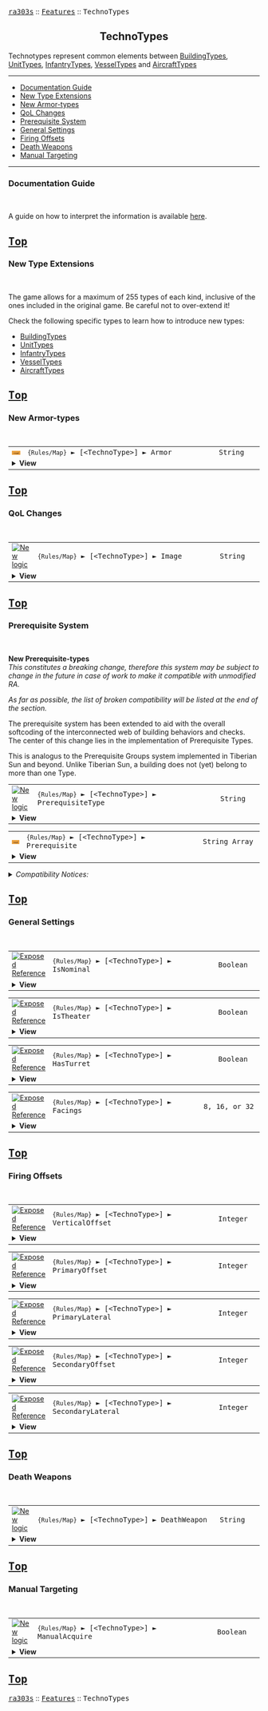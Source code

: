 <a href="../README.md"><kbd>ra303s</kbd></a> :: <a href="./features.md"><kbd>Features</kbd></a> :: <kbd><kbd>TechnoTypes</kbd></kbd><br>
<h2 align="center">TechnoTypes</h2>

Technotypes represent common elements between [BuildingTypes](../buildingtypes.md), [UnitTypes](../unittypes.md), [InfantryTypes](../infantrytypes.md), [VesselTypes](../vesseltypes.md) and [AircraftTypes](../aircrafttypes.md)

-------

 - [Documentation Guide](#documentation-guide)
 - [New Type Extensions](#new-type-extensions) 
 - [New Armor-types](#new-armor-types) 
 - [QoL Changes](#qol-changes) 
 - [Prerequisite System](#prerequisite-system) 
 - [General Settings](#general-settings) 
 - [Firing Offsets](#firing-offsets) 
 - [Death Weapons](#death-weapons) 
 - [Manual Targeting](#manual-targeting) 


-------
### Documentation Guide
<br>

A guide on how to interpret the information is available [here](./dockeys.md).


<a href="#technotypes"><kbd>Top</kbd></a><br>
-------
### New Type Extensions
<br>

The game allows for a maximum of 255 types of each kind, inclusive of the ones included in the original game. Be careful not to over-extend it!

Check the following specific types to learn how to introduce new types:

 - [BuildingTypes](./buildingtypes.md#new-type-extensions)
 - [UnitTypes](./unittypes.md#new-type-extensions)
 - [InfantryTypes](./infantrytypes.md#new-type-extensions)
 - [VesselTypes](./vesseltypes.md#new-type-extensions) 
 - [AircraftTypes](./aircrafttypes.md#new-type-extensions)


<a href="#technotypes"><kbd>Top</kbd></a><br>
-------
### New Armor-types
<br>

<table><tr><td width="50"><a href="#"><img title="Modified Reference" src="./img/30x15/mod.png"></a></td><td width="842"><samp>
<code>{Rules/Map}</code> ► [&lt;TechnoType&gt;] ► Armor
</samp></td><td width="120"><samp>String</a></samp></td></tr><tr><td colspan="3"><details><summary><b>View</b></summary>

```Modified TechnoTypeClass->Armor```

The number of supported types have been increased to 9, matching the first nine armortypes used in Red Alert 2. For compatibility, the original armor types are not changed.

You are expected to modify the existing Warhead entries to make use of them. See [Warheads ► New Armor-types](./warheads.md#new-armor-types).

 > 0 = None\
 > 1 = Wood\
 > 2 = Light\
 > 3 = Heavy\
 > 4 = Concrete\
 > 5 = Flak\
 > 6 = Plate\
 > 7 = Medium\
 > 8 = Steel

Special_1 and Special_2 are not yet supported in this version, but may be in the future.
</details></td></tr></table>


<a href="#technotypes"><kbd>Top</kbd></a><br>
-------
### QoL Changes
<br>

<table><tr><td width="50"><a href="#"><img title="New logic" src="./img/30x15/new.png"></a></td><td width="842"><samp>
<code>{Rules/Map}</code> ► [&lt;TechnoType&gt;]  ► Image
</samp></td><td width="120"><samp>String</a></samp></td></tr><tr><td colspan="3"><details><summary><b>View</b></summary>
  
```Inherited from iran's r-series```

The Image= keyword now works in a map file, instead of just globally in RULES.INI.
</details></td></tr></table>


<a href="#technotypes"><kbd>Top</kbd></a><br>
-------
### Prerequisite System
<br>

**New Prerequisite-types**\
*This constitutes a breaking change, therefore this system may be subject to change in the future in case of work to make it compatible with unmodified RA.*

*As far as possible, the list of broken compatibility will be listed at the end of the section.*

The prerequisite system has been extended to aid with the overall softcoding of the interconnected web of building behaviors and checks. The center of this change lies in the implementation of Prerequisite Types.

This is analogus to the Prerequisite Groups system implemented in Tiberian Sun and beyond. Unlike Tiberian Sun, a building does not (yet) belong to more than one Type.

<table><tr><td width="50"><a href="#"><img title="New logic" src="./img/30x15/new.png"></a></td><td width="842"><samp>
<code>{Rules/Map}</code> ► [&lt;TechnoType&gt;]  ► PrerequisiteType
</samp></td><td width="120"><samp>String</samp></td></tr><tr><td colspan="3"><details><summary><b>View</b></summary>

Each building can be assigned one of several Prerequisite types. A total of 32 are supported, as below.

 > 0 = NONE\
 > 1 = CONYARD\
 > 2 = POWER\
 > 3 = ADV.POWER\
 > 4 = REFINERY\
 > 5 = ORESILO\
 > 6 = BARRACKS\
 > 7 = WARFACTORY\
 > 8 = RADAR\
 > 9 = REPAIR\
 > 10 = DEFENSE\
 > 11 = ADV.DEFENSE\
 > 12 = AA.DEFENSE\
 > 13 = TECH\
 > 14 = AIRSTRIP\
 > 15 = HELIPAD\
 > 16 = SHIPYARD\
 > 17 = LAB\
 > 18 = ADV.LAB\
 > 19 = ADV.WEAPON1\
 > 20 = ADV.WEAPON2\
 > 21 = FAKES\
 > 22 = USER.22\
 > 23 = USER.23\
 > 24 = USER.24\
 > 25 = USER.25\
 > 26 = USER.26\
 > 27 = USER.27\
 > 28 = USER.28\
 > 29 = USER.29\
 > 30 = MISC\
 > 31 = CIVBUILDING

NONE effectively excludes the building from PrerequisiteType checks, as Prerequisite= is set to ignore 'none'.

Defaults to the following values, depending on the building in question:
 > CONYARD: [FACT]\
 > POWER: [POWR], [APWR]\
 > REFINERY: [PROC]\
 > ORESILO: [SILO]\
 > BARRACKS: [BARR], [TENT]\
 > WARFACTORY: [WEAP]\
 > RADAR: [DOME]\
 > REPAIR: [FIX]\
 > DEFENSE: [PBOX], [HBOX], [GUN], [FTUR]\
 > ADV.DEFENSE: [TSLA]\
 > AA.DEFENSE: [AGUN], [SAM]\
 > TECH: [ATEK], [STEK]\
 > AIRSTRIP: [AFLD]\
 > HELIPAD: [HPAD]\
 > SHIPYARD: [SYRD], [SPEN]\
 > ADV.WEAPON1: [IRON], [PDOX]\
 > ADV.WEAPON2: [MSLO]\
 > FAKES: [WEAF], [FACF], [SYRF], [SPEF], [DOMF]\
 > NONE: All other buildings
</details></td></tr></table>

<table><tr><td width="50"><a href="#"><img title="Modified Reference" src="./img/30x15/mod.png"></a></td><td width="842"><samp>
<code>{Rules/Map}</code> ► [&lt;TechnoType&gt;]  ► Prerequisite
</samp></td><td width="120"><samp>String Array</samp></td></tr><tr><td colspan="3"><details><summary><b>View</b></summary>
 
```Modified TechnoTypeClass->Prerequisite```

Extended behavior: The list of valid prerequisite strings now include any of the PrerequisiteTypes. This inclusion works like prerequisite groups in Tiberian Sun onwards; any building type with the appropriate PrerequisiteType may fulfill the prerequisite.

Like the original, the game checks for at least one item fulfilling each of the listed prerequisites. 

Example: If a unit has Prerequisite=POWER,BARRACKS,FIX,STEK. The prerequisite requirements are:
 - At least one building with PrerequisiteType=POWER (by default this is POWR or APWR)
 - At least one building with PrerequisiteType=BARRACKS (by default this is BARR or TENT)
 - At least one [FIX] (Service Depot)
 - At least one [STEK] (Soviet Tech Center)

</details></td></tr></table>

<details>
<summary><i>Compatibility Notices:</i></summary>

**Broken Compatibility**

 - *Original RA allowed the Advanced Power Plant to count as a Power Plant. This behavior has been removed. To allow this behavior to be restored, ensure both [POWR] and [APWR] have PrerequisiteType=POWER (set by default), and replace the appropriate pre-requisites with the Prerequisite type name (required addition).*

 - *Similarly, in singleplayer, original RA allowed the Allied Tech Center and Soviet Tech Center to count as each other. This behavior has been removed. To allow this behavior to be restored, set both [ATEK] and [STEK] with PrerequisiteType=TECH (set by default), and replace the appropriate pre-requisites with the Prerequisite type name (required addition).*

**Other Information:** 

 - *All refinery checks (harvesting, docking targets, AI build queue) have been de-hardcoded, and check for PrerequisiteType=REFINERY instead. This does mean that Harvesters **stop working** if PrerequisiteType=REFINERY is overrriden for the [PROC] building.*

 - *All advanced defense checks (AI build queue) have been de-hardcoded, and check for PrerequisiteType=ADV.DEFENSE and PrerequisiteType=AA.DEFENSE instead.*

 - *The Map Trigger Event [Destroyed, All Fakes] will now count all buildings with the PrerequisiteType=FAKES attribute. Fake Structures will need to be set with PrerequisiteType=FAKES to enable this function. (Technically this is not broken behavior because the event didn't even work in the original RA)*

 - *The Map Trigger Event [Destroyed, All Factories] as well as the AI Fire Sale will now count all buildings with the PrerequisiteType= attribute being one of the following: CONYARD, BARRACKS, WARFACTORY, AIRSTRIP, HELIPAD or SHIPYARD. Structures will need to be set with appropriate PrerequisiteType= to be included this function.*

</details>

<a href="#technotypes"><kbd>Top</kbd></a><br>
-------
### General Settings
<br>

<table><tr><td width="50"><a href="#"><img title="Exposed Reference" src="./img/30x15/ref.png"></a></td><td width="842"><samp>
<code>{Rules/Map}</code> ► [&lt;TechnoType&gt;]  ► IsNominal
</samp></td><td width="120"><samp>Boolean</a></samp></td></tr><tr><td colspan="3"><details><summary><b>View</b></summary>
 
```Exposed TechnoTypeClass->IsNominal```

Determines whether this object uses its true name. Overrides the name behaviour from `IsCivilian`.
</details></td></tr></table>


<table><tr><td width="50"><a href="#"><img title="Exposed Reference" src="./img/30x15/ref.png"></a></td><td width="842"><samp>
<code>{Rules/Map}</code> ► [&lt;TechnoType&gt;]  ► IsTheater
</samp></td><td width="120"><samp>Boolean</a></samp></td></tr><tr><td colspan="3"><details><summary><b>View</b></summary>
 
```Exposed TechnoTypeClass->IsTheater```

Determines if the artwork for this object is theater specific.
</details></td></tr></table>


<table><tr><td width="50"><a href="#"><img title="Exposed Reference" src="./img/30x15/ref.png"></a></td><td width="842"><samp>
<code>{Rules/Map}</code> ► [&lt;TechnoType&gt;]  ► HasTurret
</samp></td><td width="120"><samp>Boolean</a></samp></td></tr><tr><td colspan="3"><details><summary><b>View</b></summary>
 
```Exposed TechnoTypeClass->IsTurretEquipped```

Determines if this object has a turret. For buildings, if set to true, the object will use 64 frames for each of its rotation stages, and another 64 frames for each of its damaged rotation stages. For units, if set to true, the object will use 32 frames for its turret rotation stages.
</details></td></tr></table>


<table><tr><td width="50"><a href="#"><img title="Exposed Reference" src="./img/30x15/ref.png"></a></td><td width="842"><samp>
<code>{Rules/Map}</code> ► [&lt;TechnoType&gt;]  ► Facings
</samp></td><td width="120"><samp>8, 16, or 32</a></samp></td></tr><tr><td colspan="3"><details><summary><b>View</b></summary>

```Exposed TechnoTypeClass->Rotation```

Determines if the number of directions applicable for this object's rotation. Only certain values have an impact. Has no impact for buildings (fixed to 64) and infantry. For a unit, special logic may occur if set other than the default.
</details></td></tr></table>


<a href="#technotypes"><kbd>Top</kbd></a><br>
-------
### Firing Offsets
<br>

<table><tr><td width="50"><a href="#"><img title="Exposed Reference" src="./img/30x15/ref.png"></a></td><td width="842"><samp>
<code>{Rules/Map}</code> ► [&lt;TechnoType&gt;]  ► VerticalOffset
</samp></td><td width="120"><samp>Integer</a></samp></td></tr><tr><td colspan="3"><details><summary><b>View</b></summary>

```Exposed TechnoTypeClass->VerticalOffset```

Determines the upward offset of the firing animation, in leptons, relative to the unit's center.
</details></td></tr></table>


<table><tr><td width="50"><a href="#"><img title="Exposed Reference" src="./img/30x15/ref.png"></a></td><td width="842"><samp>
<code>{Rules/Map}</code> ► [&lt;TechnoType&gt;]  ► PrimaryOffset
</samp></td><td width="120"><samp>Integer</a></samp></td></tr><tr><td colspan="3"><details><summary><b>View</b></summary>

```Exposed TechnoTypeClass->PrimaryOffset```

Determines the forward offset of the firing animation, in leptons, relative to the unit's line of fire.
</details></td></tr></table>


<table><tr><td width="50"><a href="#"><img title="Exposed Reference" src="./img/30x15/ref.png"></a></td><td width="842"><samp>
<code>{Rules/Map}</code> ► [&lt;TechnoType&gt;]  ► PrimaryLateral
</samp></td><td width="120"><samp>Integer</a></samp></td></tr><tr><td colspan="3"><details><summary><b>View</b></summary>

```Exposed TechnoTypeClass->PrimaryLateral```

Determines the offset of the firing animation perpendicular to the unit's line of fire. Units with `Burst=2` will shoot their second bullet at the opposite offset.
</details></td></tr></table>


<table><tr><td width="50"><a href="#"><img title="Exposed Reference" src="./img/30x15/ref.png"></a></td><td width="842"><samp>
<code>{Rules/Map}</code> ► [&lt;TechnoType&gt;]  ► SecondaryOffset
</samp></td><td width="120"><samp>Integer</a></samp></td></tr><tr><td colspan="3"><details><summary><b>View</b></summary>

```Exposed TechnoTypeClass->SecondaryOffset```

Determines the forward offset of the firing animation relative to the unit's line of fire. This is used for the secondary weapon.
</details></td></tr></table>


<table><tr><td width="50"><a href="#"><img title="Exposed Reference" src="./img/30x15/ref.png"></a></td><td width="842"><samp>
<code>{Rules/Map}</code> ► [&lt;TechnoType&gt;]  ► SecondaryLateral
</samp></td><td width="120"><samp>Integer</a></samp></td></tr><tr><td colspan="3"><details><summary><b>View</b></summary>

```Exposed TechnoTypeClass->SecondaryLateral```

Determines the offset of the firing animation perpendicular to the unit's line of fire. Units with `Burst=2` will shoot their second bullet at the opposite offset. This is used for the secondary weapon.
</details></td></tr></table>


<a href="#technotypes"><kbd>Top</kbd></a><br>
-------
### Death Weapons
<br>

<table><tr><td width="50"><a href="#"><img title="New logic" src="./img/30x15/new.png"></a></td><td width="842"><samp>
<code>{Rules/Map}</code> ► [&lt;TechnoType&gt;]  ► DeathWeapon
</samp></td><td width="120"><samp>String</a></samp></td></tr><tr><td colspan="3"><details><summary><b>View</b></summary>

Determines the damage and warhead that is released on this technotype's death. Setting this entry overrides the original behavior of using the technotype's Primary weapon and the technotype's MaxStrength.

Note that the explosion type and spread of the damage is still determined by the damage value (the stellar examples being Mammoth Tank explosion and the Monster Tank explosion), though this is now tied to the weapon's damage.
</details></td></tr></table>


<a href="#technotypes"><kbd>Top</kbd></a><br>
-------
### Manual Targeting
<br>

<table><tr><td width="50"><a href="#"><img title="New logic" src="./img/30x15/new.png"></a></td><td width="842"><samp>
<code>{Rules/Map}</code> ► [&lt;TechnoType&gt;]  ► ManualAcquire
</samp></td><td width="120"><samp>Boolean</a></samp></td></tr><tr><td colspan="3"><details><summary><b>View</b></summary>

If set, the unit will ignore its environment, and must target using the player's actions. AI players will use the unit as normal.

</details></td></tr></table>


<a href="#technotypes"><kbd>Top</kbd></a><br>
-------
<a href="../README.md"><kbd>ra303s</kbd></a> :: <a href="./features.md"><kbd>Features</kbd></a> :: <kbd><kbd>TechnoTypes</kbd></kbd><br>
